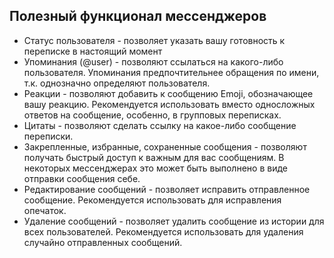 ## Полезный функционал мессенджеров

* Статус пользователя - позволяет указать вашу готовность к переписке в настоящий момент
* Упоминания (@user) - позволяют ссылаться на какого-либо пользователя.
  Упоминания предпочтительнее обращения по имени, т.к. однозначно определяют пользователя.
* Реакции - позволяют добавить к сообщению Emoji, обозначающее вашу реакцию.
  Рекомендуется использовать вместо односложных ответов на сообщение, особенно, в групповых переписках.
* Цитаты - позволяют сделать ссылку на какое-либо сообщение переписки.
* Закрепленные, избранные, сохраненные сообщения - позволяют получать быстрый доступ к важным для вас
  сообщениям. В некоторых мессенджерах это может быть выполнено в виде отправки сообщения себе.
* Редактирование сообщений - позволяет исправить отправленное сообщение. Рекомендуется использовать
  для исправления опечаток.
* Удаление сообщений - позволяет удалить сообщение из истории для всех пользователей.
  Рекомендуется использовать для удаления случайно отправленных сообщений.
